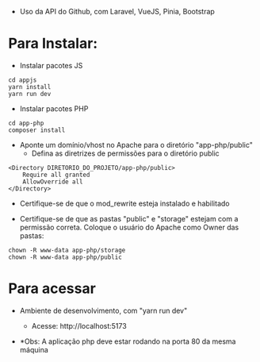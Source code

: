 - Uso da API do Github, com Laravel, VueJS, Pinia, Bootstrap

# Para Instalar:

- Instalar pacotes JS

```
cd appjs
yarn install
yarn run dev
```

- Instalar pacotes PHP

```
cd app-php
composer install
```

- Aponte um domínio/vhost no Apache para o diretório "app-php/public"
  - Defina as diretrizes de permissões para o diretório public
```
<Directory DIRETORIO_DO_PROJETO/app-php/public>
    Require all granted
    AllowOverride all
</Directory>
```

- Certifique-se de que o mod_rewrite esteja instalado e habilitado

- Certifique-se de que as pastas "public" e "storage" estejam com a permissão correta. Coloque o usuário do Apache como Owner das pastas:

```
chown -R www-data app-php/storage
chown -R www-data app-php/public
```

# Para acessar

- Ambiente de desenvolvimento, com "yarn run dev"
  - Acesse: http://localhost:5173

- *Obs: A aplicação php deve estar rodando na porta 80 da mesma máquina
